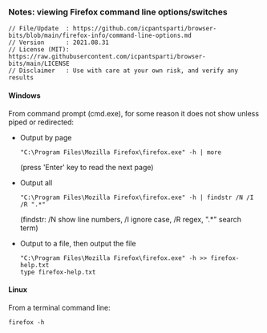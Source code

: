 ### Notes: viewing Firefox command line options/switches

````
// File/Update  : https://github.com/icpantsparti/browser-bits/blob/main/firefox-info/command-line-options.md
// Version      : 2021.08.31
// License (MIT): https://raw.githubusercontent.com/icpantsparti/browser-bits/main/LICENSE
// Disclaimer   : Use with care at your own risk, and verify any results
````

#### Windows

From command prompt (cmd.exe), for some reason it does not show unless piped or redirected:

* Output by page

    ```
    "C:\Program Files\Mozilla Firefox\firefox.exe" -h | more
    ```

    (press 'Enter' key to read the next page)

* Output all

    ```
    "C:\Program Files\Mozilla Firefox\firefox.exe" -h | findstr /N /I /R ".*"
    ```

    (findstr: /N show line numbers, /I ignore case, /R regex, ".*" search term)

* Output to a file, then output the file

    ```
    "C:\Program Files\Mozilla Firefox\firefox.exe" -h >> firefox-help.txt
    type firefox-help.txt
    ```

#### Linux

From a terminal command line:

```
firefox -h
```
